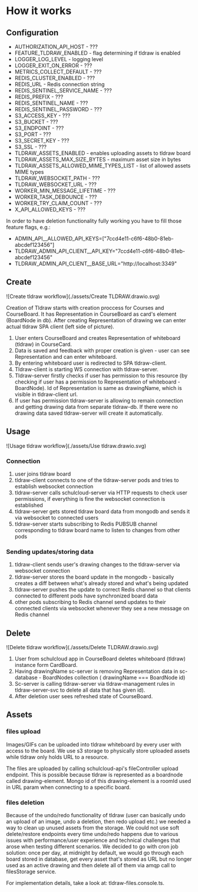 # How it works

## Configuration

- AUTHORIZATION_API_HOST - ???
- FEATURE_TLDRAW_ENABLED - flag determining if tldraw is enabled
- LOGGER_LOG_LEVEL - logging level
- LOGGER_EXIT_ON_ERROR - ???
- METRICS_COLLECT_DEFAULT - ???
- REDIS_CLUSTER_ENABLED - ???
- REDIS_URL - Redis connection string
- REDIS_SENTINEL_SERVICE_NAME - ???
- REDIS_PREFIX - ???
- REDIS_SENTINEL_NAME - ???
- REDIS_SENTINEL_PASSWORD - ???
- S3_ACCESS_KEY - ???
- S3_BUCKET - ???
- S3_ENDPOINT - ???
- S3_PORT - ???
- S3_SECRET_KEY - ???
- S3_SSL - ???
- TLDRAW_ASSETS_ENABLED - enables uploading assets to tldraw board
- TLDRAW_ASSETS_MAX_SIZE_BYTES - maximum asset size in bytes
- TLDRAW_ASSETS_ALLOWED_MIME_TYPES_LIST - list of allowed assets MIME types
- TLDRAW_WEBSOCKET_PATH - ???
- TLDRAW_WEBSOCKET_URL - ???
- WORKER_MIN_MESSAGE_LIFETIME - ???
- WORKER_TASK_DEBOUNCE - ???
- WORKER_TRY_CLAIM_COUNT - ???
- X_API_ALLOWED_KEYS - ???

In order to have deletion functionality fully working you have to fill those feature flags, e.g.:
- ADMIN_API__ALLOWED_API_KEYS=["7ccd4e11-c6f6-48b0-81eb-abcdef123456"]
- TLDRAW_ADMIN_API_CLIENT__API_KEY="7ccd4e11-c6f6-48b0-81eb-abcdef123456"
- TLDRAW_ADMIN_API_CLIENT__BASE_URL="http://localhost:3349"

## Create
![Create tldraw workflow](./assets/Create TLDRAW.drawio.svg)

Creation of Tldraw starts with creation proccess for Courses and CourseBoard. It has Representation in CourseBoard as card's element (BoardNode in db). After creating Representation of drawing we can enter actual tldraw SPA client (left side of picture).

1. User enters CourseBoard and creates Representation of whiteboard (tldraw) in CourseCard.
2. Data is saved and feedback with proper creation is given - user can see Representation and can enter whiteboard.
3. By entering whiteboard user is redirected to SPA tldraw-client.
4. Tldraw-client is starting WS connection with tldraw-server.
5. Tldraw-server firstly checks if user has permission to this resource (by checking if user has a permission to Representation of whiteboard -BoardNode).
    Id of Representation is same as drawingName, which is visible in tldraw-client url.
6. If user has permission tldraw-server is allowing to remain connection and getting drawing data from separate tldraw-db. If there were no drawing data saved tldraw-server will create it automatically. 

## Usage
![Usage tldraw workflow](./assets/Use tldraw.drawio.svg)

### Connection

1. user joins tldraw board
2. tldraw-client connects to one of the tldraw-server pods and tries to establish websocket connection
3. tldraw-server calls schulcloud-server via HTTP requests to check user permissions, if everything is fine the websocket connection is established
4. tldraw-server gets stored tldraw board data from mongodb and sends it via websocket to connected users
5. tldraw-server starts subscribing to Redis PUBSUB channel corresponding to tldraw board name to listen to changes from other pods

### Sending updates/storing data

1. tldraw-client sends user's drawing changes to the tldraw-server via websocket connection
2. tldraw-server stores the board update in the mongodb - basically creates a diff between what's already stored and what's being updated
3. tldraw-server pushes the update to correct Redis channel so that clients connected to different pods have synchronized board data
4. other pods subscribing to Redis channel send updates to their connected clients via websocket whenever they see a new message on Redis channel

## Delete
![Delete tldraw workflow](./assets/Delete TLDRAW.drawio.svg)

1. User from schulcloud app in CourseBoard deletes whiteboard (tldraw) instance form CardBoard.
2. Having drawingName sc-server is removing Representation data in sc-database - BoardNodes collection ( drawingName === BoardNode id)
3. Sc-server is calling tldraw-server via tldraw-management rules in tldraw-server-svc to delete all data that has given id).
4. After deletion user sees refreshed state of CourseBoard. 

## Assets
### files upload

Images/GIFs can be uploaded into tldraw whiteboard by every user with access to the board. We use s3 storage to physically store uploaded assets while tldraw only holds URL to a resource.

The files are uploaded by calling schulcloud-api's fileController upload endpoint. This is possible because tldraw is represented as a boardnode called drawing-element. Mongo id of this drawing-element is a roomId used in URL param when connecting to a specific board.

### files deletion

Because of the undo/redo functionality of tldraw (user can basically undo an upload of an image, undo a deletion, then redo upload etc.) we needed a way to clean up unused assets from the storage. We could not use soft delete/restore endpoints every time undo/redo happens due to various issues with performance/user experience and technical challenges that arose when testing different scenarios. We decided to go with cron job solution: once per day, at midnight by default, we would go through each board stored in database, get every asset that's stored as URL but no longer used as an active drawing and then delete all of them via amqp call to filesStorage service.

For implementation details, take a look at: tldraw-files.console.ts.